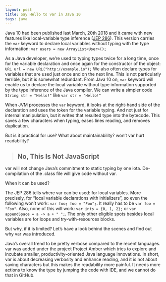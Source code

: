```yaml
---
layout: post
title: Say Hello to var in Java 10
tags: java
---
```


Java 10 had been published last March, 20th 2018 and it came with new features like local-variable type inference ([JEP 286](http://openjdk.java.net/jeps/286)). This version carries the `var` keyword to declare local variables without typing with the type information: `var users = new ArrayList<User>();`

As a Java developer, we’re used to typing types twice for a long time, once for the variable declaration and once again for the constructor of the object: `URL url = new URL("http://example.io");` We also often declare types for variables that are used just once and on the next line. This is not particularly terrible, but it is somewhat redundant. From Java 10 on, `var` keyword will enable us to declare the local variable without type information supported by the type inference of the Java compiler. We can write a simpler code `String str = "Hello!"` like `var str = "Hello!"`

When JVM processes the `var` keyword, it looks at the right-hand side of the declaration and uses the token for the variable typing. And not just for internal manipulation, but it writes that resulted type into the bytecode. This saves a few characters when typing, eases lines reading, and removes duplication.

But is it practical for use? What about maintainability? won’t var hurt readability?

> ## No, This Is Not JavaScript

var will not change Java’s commitment to static typing by one iota. De-compilation of the .class file will give code without var. 

When it can be used?

The JEP 286 tells where var can be used: for local variables. More precisely, for “local variable declarations with initializers”, so even the following won’t work: `var foo; foo = "Foo";`. It really has to be `var foo = "Foo"`.  Also, none of this will work: `var ints = {0, 1, 2};` or `var appendSpace = a -> a + " ";`. The only other eligible spots besides local variables are for loops and try-with-resources blocks.

But why, if it is limited? Let’s have a look behind the scenes and find out why var was introduced.

Java’s overall trend to be pretty verbose compared to the recent languages. var was added under the project Project Amber which tries to explore and incubate smaller, productivity-oriented Java language innovations. In short, var is about decreasing verbosity and enhance reading, and it is not about saving characters but this makes the readability more painful. It needs more actions to know the type by jumping the code with IDE, and we cannot do that in GitHub.